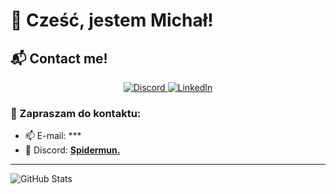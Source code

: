 # 👋 Cześć, jestem Michał!

## 📬 Contact me!

<p align="center">
  <a href="https://discord.com/users/spidermun.">
    <img alt="Discord" src="https://img.shields.io/badge/Discord-5865F2?style=for-the-badge&logo=discord&logoColor=white" />
  </a>
  <a href="https://www.linkedin.com/in/micha%C5%82-trela-702687321/">
    <img alt="LinkedIn" src="https://img.shields.io/badge/LinkedIn-0A66C2?style=for-the-badge&logo=linkedin&logoColor=white" />
  </a>
</p>

### 💬 Zapraszam do kontaktu:
- 📫 E-mail: ***
- 💬 Discord: **[Spidermun.](https://discord.com/users/spidermun.)**

---

![GitHub Stats](https://github-readme-stats.vercel.app/api?username=spidermun&show_icons=true&theme=tokyonight)
